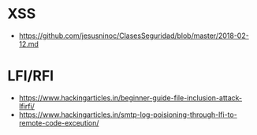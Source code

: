 # XSS
* https://github.com/jesusninoc/ClasesSeguridad/blob/master/2018-02-12.md

# LFI/RFI
* https://www.hackingarticles.in/beginner-guide-file-inclusion-attack-lfirfi/
* https://www.hackingarticles.in/smtp-log-poisioning-through-lfi-to-remote-code-exceution/
